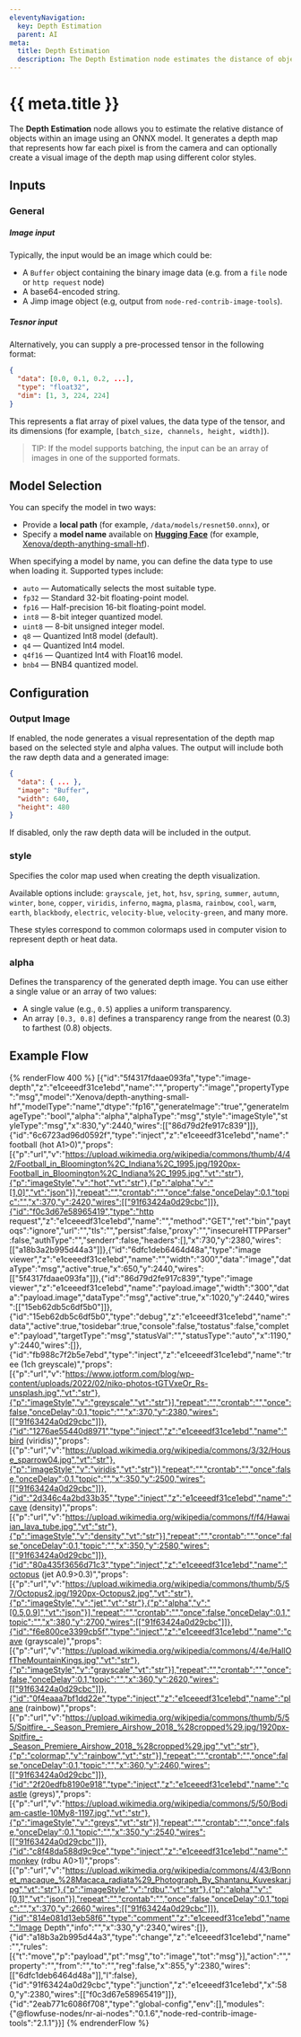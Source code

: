 ```yaml
---
eleventyNavigation:
  key: Depth Estimation
  parent: AI
meta:
  title: Depth Estimation
  description: The Depth Estimation node estimates the distance of objects in an image and creates a depth map using an ONNX model.
---
```


# {{ meta.title }}

The **Depth Estimation** node allows you to estimate the relative distance of objects within an image using an ONNX model. It generates a depth map that represents how far each pixel is from the camera and can optionally create a visual image of the depth map using different color styles.

## Inputs

### General

##### Image input
Typically, the input would be an image which could be:
- A `Buffer` object containing the binary image data (e.g. from a `file` node or `http request` node)
- A base64-encoded string.
- A Jimp image object (e.g, output from `node-red-contrib-image-tools`).

##### Tesnor input
Alternatively, you can supply a pre-processed tensor in the following format:

```json
{
  "data": [0.0, 0.1, 0.2, ...],
  "type": "float32",
  "dim": [1, 3, 224, 224]
}
```

This represents a flat array of pixel values, the data type of the tensor, and its dimensions (for example, `[batch_size, channels, height, width]`).

> TIP: If the model supports batching, the input can be an array of images in one of the supported formats.

## Model Selection

You can specify the model in two ways:

- Provide a **local path** (for example, `/data/models/resnet50.onnx`), or
- Specify a **model name** available on **[Hugging Face](https://huggingface.co/models?pipeline_tag=depth-estimation&library=transformers.js,onnx&sort=trending)** (for example, [Xenova/depth-anything-small-hf](https://huggingface.co/Xenova/depth-anything-small-hf)).

When specifying a model by name, you can define the data type to use when loading it. Supported types include:

- `auto` — Automatically selects the most suitable type.
- `fp32` — Standard 32-bit floating-point model.
- `fp16` — Half-precision 16-bit floating-point model.
- `int8` — 8-bit integer quantized model.
- `uint8` — 8-bit unsigned integer model.
- `q8` — Quantized Int8 model (default).
- `q4` — Quantized Int4 model.
- `q4f16` — Quantized Int4 with Float16 model.
- `bnb4` — BNB4 quantized model.

## Configuration

### Output Image

If enabled, the node generates a visual representation of the depth map based on the selected style and alpha values.
The output will include both the raw depth data and a generated image:

```json
{
  "data": { ... },
  "image": "Buffer",
  "width": 640,
  "height": 480
}
```

If disabled, only the raw depth data will be included in the output.

### style

Specifies the color map used when creating the depth visualization.

Available options include:
`grayscale`, `jet`, `hot`, `hsv`, `spring`, `summer`, `autumn`, `winter`, `bone`, `copper`, `viridis`, `inferno`, `magma`, `plasma`, `rainbow`, `cool`, `warm`, `earth`, `blackbody`, `electric`, `velocity-blue`, `velocity-green`, and many more.

These styles correspond to common colormaps used in computer vision to represent depth or heat data.

### alpha

Defines the transparency of the generated depth image.
You can use either a single value or an array of two values:

- A single value (e.g., `0.5`) applies a uniform transparency.
- An array `[0.3, 0.8]` defines a transparency range from the nearest (0.3) to farthest (0.8) objects.

## Example Flow

{% renderFlow 400 %}
[{"id":"5f4317fdaae093fa","type":"image-depth","z":"e1ceeedf31ce1ebd","name":"","property":"image","propertyType":"msg","model":"Xenova/depth-anything-small-hf","modelType":"name","dtype":"fp16","generateImage":"true","generateImageType":"bool","alpha":"alpha","alphaType":"msg","style":"imageStyle","styleType":"msg","x":830,"y":2440,"wires":[["86d79d2fe917c839"]]},{"id":"6c6723ad96d0592f","type":"inject","z":"e1ceeedf31ce1ebd","name":"football (hot A1>0)","props":[{"p":"url","v":"https://upload.wikimedia.org/wikipedia/commons/thumb/4/42/Football_in_Bloomington%2C_Indiana%2C_1995.jpg/1920px-Football_in_Bloomington%2C_Indiana%2C_1995.jpg","vt":"str"},{"p":"imageStyle","v":"hot","vt":"str"},{"p":"alpha","v":"[1,0]","vt":"json"}],"repeat":"","crontab":"","once":false,"onceDelay":0.1,"topic":"","x":370,"y":2420,"wires":[["91f63424a0d29cbc"]]},{"id":"f0c3d67e58965419","type":"http request","z":"e1ceeedf31ce1ebd","name":"","method":"GET","ret":"bin","paytoqs":"ignore","url":"","tls":"","persist":false,"proxy":"","insecureHTTPParser":false,"authType":"","senderr":false,"headers":[],"x":730,"y":2380,"wires":[["a18b3a2b995d44a3"]]},{"id":"6dfc1deb6464d48a","type":"image viewer","z":"e1ceeedf31ce1ebd","name":"","width":"300","data":"image","dataType":"msg","active":true,"x":650,"y":2440,"wires":[["5f4317fdaae093fa"]]},{"id":"86d79d2fe917c839","type":"image viewer","z":"e1ceeedf31ce1ebd","name":"payload.image","width":"300","data":"payload.image","dataType":"msg","active":true,"x":1020,"y":2440,"wires":[["15eb62db5c6df5b0"]]},{"id":"15eb62db5c6df5b0","type":"debug","z":"e1ceeedf31ce1ebd","name":"data","active":true,"tosidebar":true,"console":false,"tostatus":false,"complete":"payload","targetType":"msg","statusVal":"","statusType":"auto","x":1190,"y":2440,"wires":[]},{"id":"fb988c7f2b5e7ebd","type":"inject","z":"e1ceeedf31ce1ebd","name":"tree (1ch greyscale)","props":[{"p":"url","v":"https://www.jotform.com/blog/wp-content/uploads/2022/02/niko-photos-tGTVxeOr_Rs-unsplash.jpg","vt":"str"},{"p":"imageStyle","v":"greyscale","vt":"str"}],"repeat":"","crontab":"","once":false,"onceDelay":0.1,"topic":"","x":370,"y":2380,"wires":[["91f63424a0d29cbc"]]},{"id":"1276ae55440d8971","type":"inject","z":"e1ceeedf31ce1ebd","name":"bird (viridis)","props":[{"p":"url","v":"https://upload.wikimedia.org/wikipedia/commons/3/32/House_sparrow04.jpg","vt":"str"},{"p":"imageStyle","v":"viridis","vt":"str"}],"repeat":"","crontab":"","once":false,"onceDelay":0.1,"topic":"","x":350,"y":2500,"wires":[["91f63424a0d29cbc"]]},{"id":"2d346c4a2bd33b35","type":"inject","z":"e1ceeedf31ce1ebd","name":"cave (density)","props":[{"p":"url","v":"https://upload.wikimedia.org/wikipedia/commons/f/f4/Hawaiian_lava_tube.jpg","vt":"str"},{"p":"imageStyle","v":"density","vt":"str"}],"repeat":"","crontab":"","once":false,"onceDelay":0.1,"topic":"","x":350,"y":2580,"wires":[["91f63424a0d29cbc"]]},{"id":"80a435f3656d71c3","type":"inject","z":"e1ceeedf31ce1ebd","name":"octopus (jet A0.9>0.3)","props":[{"p":"url","v":"https://upload.wikimedia.org/wikipedia/commons/thumb/5/57/Octopus2.jpg/1920px-Octopus2.jpg","vt":"str"},{"p":"imageStyle","v":"jet","vt":"str"},{"p":"alpha","v":"[0.5,0.9]","vt":"json"}],"repeat":"","crontab":"","once":false,"onceDelay":0.1,"topic":"","x":380,"y":2700,"wires":[["91f63424a0d29cbc"]]},{"id":"f6e800ce3399cb5f","type":"inject","z":"e1ceeedf31ce1ebd","name":"cave (grayscale)","props":[{"p":"url","v":"https://upload.wikimedia.org/wikipedia/commons/4/4e/HallOfTheMountainKings.jpg","vt":"str"},{"p":"imageStyle","v":"grayscale","vt":"str"}],"repeat":"","crontab":"","once":false,"onceDelay":0.1,"topic":"","x":360,"y":2620,"wires":[["91f63424a0d29cbc"]]},{"id":"0f4eaaa7bf1dd22e","type":"inject","z":"e1ceeedf31ce1ebd","name":"plane (rainbow)","props":[{"p":"url","v":"https://upload.wikimedia.org/wikipedia/commons/thumb/5/55/Spitfire_-_Season_Premiere_Airshow_2018_%28cropped%29.jpg/1920px-Spitfire_-_Season_Premiere_Airshow_2018_%28cropped%29.jpg","vt":"str"},{"p":"colormap","v":"rainbow","vt":"str"}],"repeat":"","crontab":"","once":false,"onceDelay":0.1,"topic":"","x":360,"y":2460,"wires":[["91f63424a0d29cbc"]]},{"id":"2f20edfb8190e918","type":"inject","z":"e1ceeedf31ce1ebd","name":"castle (greys)","props":[{"p":"url","v":"https://upload.wikimedia.org/wikipedia/commons/5/50/Bodiam-castle-10My8-1197.jpg","vt":"str"},{"p":"imageStyle","v":"greys","vt":"str"}],"repeat":"","crontab":"","once":false,"onceDelay":0.1,"topic":"","x":350,"y":2540,"wires":[["91f63424a0d29cbc"]]},{"id":"c8f48da588d9c9ce","type":"inject","z":"e1ceeedf31ce1ebd","name":"monkey (rdbu A0>1)","props":[{"p":"url","v":"https://upload.wikimedia.org/wikipedia/commons/4/43/Bonnet_macaque_%28Macaca_radiata%29_Photograph_By_Shantanu_Kuveskar.jpg","vt":"str"},{"p":"imageStyle","v":"rdbu","vt":"str"},{"p":"alpha","v":"[0,1]","vt":"json"}],"repeat":"","crontab":"","once":false,"onceDelay":0.1,"topic":"","x":370,"y":2660,"wires":[["91f63424a0d29cbc"]]},{"id":"814e081d13eb58f6","type":"comment","z":"e1ceeedf31ce1ebd","name":"Image Depth","info":"","x":330,"y":2340,"wires":[]},{"id":"a18b3a2b995d44a3","type":"change","z":"e1ceeedf31ce1ebd","name":"","rules":[{"t":"move","p":"payload","pt":"msg","to":"image","tot":"msg"}],"action":"","property":"","from":"","to":"","reg":false,"x":855,"y":2380,"wires":[["6dfc1deb6464d48a"]],"l":false},{"id":"91f63424a0d29cbc","type":"junction","z":"e1ceeedf31ce1ebd","x":580,"y":2380,"wires":[["f0c3d67e58965419"]]},{"id":"2eab771c6086f708","type":"global-config","env":[],"modules":{"@flowfuse-nodes/nr-ai-nodes":"0.1.6","node-red-contrib-image-tools":"2.1.1"}}]
{% endrenderFlow %}
